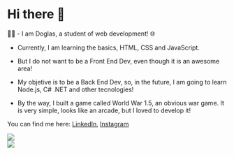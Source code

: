 # Hi there 👋

👨‍🎓 - I am Doglas, a student of web development! 🌐

* Currently, I am learning the basics, HTML, CSS and JavaScript.

* But I do not want to be a Front End Dev, even though it is an awesome area!

* My objetive is to be a Back End Dev, so, in the future, I am going to learn Node.js, C# .NET and other tecnologies!

* By the way, I built a game called World War 1.5, an obvious war game. It is very simple, looks like an arcade,
but I loved to develop it!

You can find me here: <a href="https://www.linkedin.com/in/doglas-rocha/" target="_blank">LinkedIn</a>, <a href="https://www.instagram.com/doglasrocha.dev/" target="_blank">Instagram</a>

<div>
  <img src="https://github-readme-stats.vercel.app/api?username=DoglasRocha&show_icons=true&theme=dark">
</div>
<div>
  <img src="https://github-readme-stats.vercel.app/api/top-langs/?username=DoglasRocha&layout=compact&theme=dark&hide=jupyternotebook">
</div>

<!--
**DoglasRocha/DoglasRocha** is a ✨ _special_ ✨ repository because its `README.md` (this file) appears on your GitHub profile.

Here are some ideas to get you started:

- 🔭 I’m currently working on ...
- 🌱 I’m currently learning ...
- 👯 I’m looking to collaborate on ...
- 🤔 I’m looking for help with ...
- 💬 Ask me about ...
- 📫 How to reach me: ...
- 😄 Pronouns: ...
- ⚡ Fun fact: ...
-->
